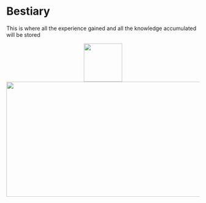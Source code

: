 # Bestiary
This is where all the experience gained and all the knowledge accumulated will be stored


<div id="header" align="center">
  <img src="https://media.giphy.com/media/M9gbBd9nbDrOTu1Mqx/giphy.gif" width="100"/>
</div>

<div align="center">
  <img src="https://i.giphy.com/media/v1.Y2lkPTc5MGI3NjExbnpmaDRrazU2djEwNHh6emJmczl2ZmxpNzZrNjV0Ym5nczQ4eWdlcCZlcD12MV9pbnRlcm5hbF9naWZfYnlfaWQmY3Q9Zw/077i6AULCXc0FKTj9s/giphy.gif" width="600" height="300"/>
</div>
